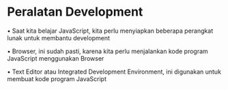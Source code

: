 # Peralatan Development

• Saat kita belajar JavaScript, kita perlu menyiapkan beberapa perangkat lunak untuk membantu development

• Browser, ini sudah pasti, karena kita perlu menjalankan kode program JavaScript menggunakan Browser

• Text Editor atau Integrated Development Environment, ini digunakan untuk membuat kode program JavaScript
